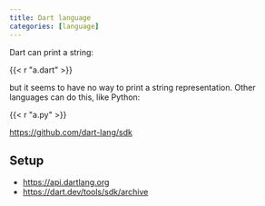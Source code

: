 ```yaml
---
title: Dart language
categories: [language]
---
```


Dart can print a string:

{{< r "a.dart" >}}

but it seems to have no way to print a string representation. Other languages
can do this, like Python:

{{< r "a.py" >}}

<https://github.com/dart-lang/sdk>

## Setup

- <https://api.dartlang.org>
- <https://dart.dev/tools/sdk/archive>
